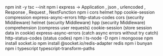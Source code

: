npm init -y
tsc --init
npm i express -> Application , json , urlencoded , Response , Request , NextFunction
npm i cors helmet hpp cookie-session compression express-async-errors http-status-codes
cors (security Middleware)
helmet (security Middleware) 
hpp (security Middleware)
comprehension (compress user requests)
cookie-session (store session data in cookie)
express-async-errors (catch async errors without try catch)
http-status-codes (status codes)
npm i ts-node -D
npm i mongoose
npm install socket.io
npm install @socket.io/redis-adapter redis
npm i bunyan
npm i typescript typescript-transform-paths
